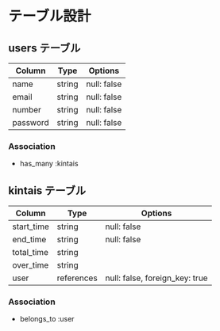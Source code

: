 # テーブル設計

## users テーブル

| Column   | Type   | Options     |
| -------- | ------ | ----------- |
| name     | string | null: false |
| email    | string | null: false |
| number   | string | null: false |
| password | string | null: false |

### Association

- has_many :kintais

## kintais テーブル

| Column     | Type       | Options                        |
| ---------- | ---------- | ------------------------------ |
| start_time | string     | null: false                    |
| end_time   | string     | null: false                    |
| total_time | string     |                                |
| over_time  | string     |                                |
| user       | references | null: false, foreign_key: true |

### Association

- belongs_to :user